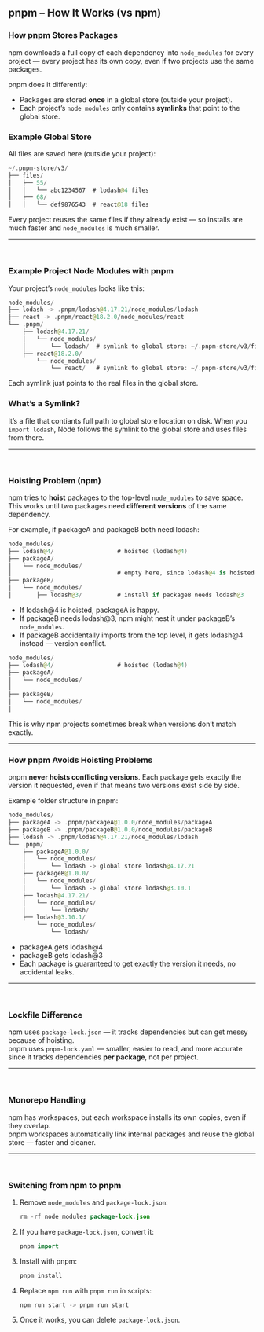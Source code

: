 
## pnpm – How It Works (vs npm)

### How pnpm Stores Packages

npm downloads a full copy of each dependency into `node_modules` for every project — every project has its own copy, even if two projects use the same packages.

pnpm does it differently:  
- Packages are stored **once** in a global store (outside your project).  
- Each project’s `node_modules` only contains **symlinks** that point to the global store.

### Example Global Store

All files are saved here (outside your project):

```kotlin
~/.pnpm-store/v3/
├── files/
│   ├── 55/
│   │   └── abc1234567  # lodash@4 files
│   ├── 68/
│   │   └── def9876543  # react@18 files
```

Every project reuses the same files if they already exist — so installs are much faster and `node_modules` is much smaller.

---

<br>

### Example Project Node Modules with pnpm

Your project’s `node_modules` looks like this:

```kotlin
node_modules/
├── lodash -> .pnpm/lodash@4.17.21/node_modules/lodash
├── react -> .pnpm/react@18.2.0/node_modules/react
└── .pnpm/
    ├── lodash@4.17.21/
    │   └── node_modules/
    │       └── lodash/  # symlink to global store: ~/.pnpm-store/v3/files/55/abc1234567
    ├── react@18.2.0/
        └── node_modules/
            └── react/   # symlink to global store: ~/.pnpm-store/v3/files/68/def9876543
```

Each symlink just points to the real files in the global store.

### What’s a Symlink?

It’s a file that contiants full path to global store location on disk. When you `import lodash`, Node follows the symlink to the global store and uses files from there.

---

<br>

### Hoisting Problem (npm)

npm tries to **hoist** packages to the top-level `node_modules` to save space. This works until two packages need **different versions** of the same dependency.

For example, if packageA and packageB both need lodash:

```kotlin
node_modules/
├── lodash@4/                  # hoisted (lodash@4)
├── packageA/
│   └── node_modules/
│                              # empty here, since lodash@4 is hoisted
├── packageB/
│   └── node_modules/
│       ├── lodash@3/          # install if packageB needs lodash@3
```

- If lodash@4 is hoisted, packageA is happy.
- If packageB needs lodash@3, npm might nest it under packageB’s `node_modules`.
- If packageB accidentally imports from the top level, it gets lodash@4 instead — version conflict.

```kotlin
node_modules/
├── lodash@4/                  # hoisted (lodash@4)
├── packageA/
│   └── node_modules/
│       
├── packageB/
│   └── node_modules/
│            
```

This is why npm projects sometimes break when versions don’t match exactly.

---

### How pnpm Avoids Hoisting Problems

pnpm **never hoists conflicting versions**. Each package gets exactly the version it requested, even if that means two versions exist side by side.

Example folder structure in pnpm:

```kotlin
node_modules/
├── packageA -> .pnpm/packageA@1.0.0/node_modules/packageA
├── packageB -> .pnpm/packageB@1.0.0/node_modules/packageB
├── lodash -> .pnpm/lodash@4.17.21/node_modules/lodash
└── .pnpm/
    ├── packageA@1.0.0/
    │   └── node_modules/
    │       └── lodash -> global store lodash@4.17.21
    ├── packageB@1.0.0/
    │   └── node_modules/
    │       └── lodash -> global store lodash@3.10.1
    ├── lodash@4.17.21/
    │   └── node_modules/
    │       └── lodash/
    ├── lodash@3.10.1/
        └── node_modules/
            └── lodash/
```

- packageA gets lodash@4  
- packageB gets lodash@3  
- Each package is guaranteed to get exactly the version it needs, no accidental leaks.

---

<br>

### Lockfile Difference

npm uses `package-lock.json` — it tracks dependencies but can get messy because of hoisting.  
pnpm uses `pnpm-lock.yaml` — smaller, easier to read, and more accurate since it tracks dependencies **per package**, not per project.

---

<br>

### Monorepo Handling

npm has workspaces, but each workspace installs its own copies, even if they overlap.  
pnpm workspaces automatically link internal packages and reuse the global store — faster and cleaner.

---

<br>

### Switching from npm to pnpm

1. Remove `node_modules` and `package-lock.json`:

    ```kotlin
    rm -rf node_modules package-lock.json
    ```

2. If you have `package-lock.json`, convert it:

    ```kotlin
    pnpm import
    ```

3. Install with pnpm:

    ```kotlin
    pnpm install
    ```

4. Replace `npm run` with `pnpm run` in scripts:

    ```kotlin
    npm run start -> pnpm run start
    ```

5. Once it works, you can delete `package-lock.json`.

